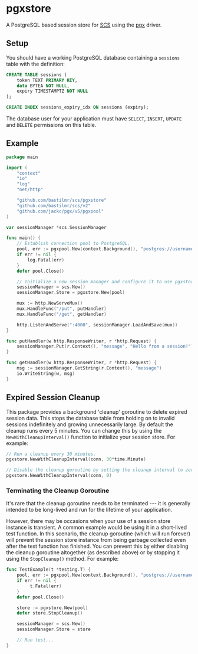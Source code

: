 # pgxstore

A PostgreSQL based session store for [SCS](https://github.com/bastilmr/scs) using the [pgx](https://github.com/jackc/pgx) driver.

## Setup

You should have a working PostgreSQL database containing a `sessions` table with the definition:

```sql
CREATE TABLE sessions (
	token TEXT PRIMARY KEY,
	data BYTEA NOT NULL,
	expiry TIMESTAMPTZ NOT NULL
);

CREATE INDEX sessions_expiry_idx ON sessions (expiry);
```

The database user for your application must have `SELECT`, `INSERT`, `UPDATE` and `DELETE` permissions on this table.

## Example

```go
package main

import (
	"context"
	"io"
	"log"
	"net/http"

	"github.com/bastilmr/scs/pgxstore"
	"github.com/bastilmr/scs/v2"
	"github.com/jackc/pgx/v5/pgxpool"
)

var sessionManager *scs.SessionManager

func main() {
	// Establish connection pool to PostgreSQL.
	pool, err := pgxpool.New(context.Background(), "postgres://username:password@host/dbname")
	if err != nil {
		log.Fatal(err)
	}
	defer pool.Close()

	// Initialize a new session manager and configure it to use pgxstore as the session store.
	sessionManager = scs.New()
	sessionManager.Store = pgxstore.New(pool)

	mux := http.NewServeMux()
	mux.HandleFunc("/put", putHandler)
	mux.HandleFunc("/get", getHandler)

	http.ListenAndServe(":4000", sessionManager.LoadAndSave(mux))
}

func putHandler(w http.ResponseWriter, r *http.Request) {
	sessionManager.Put(r.Context(), "message", "Hello from a session!")
}

func getHandler(w http.ResponseWriter, r *http.Request) {
	msg := sessionManager.GetString(r.Context(), "message")
	io.WriteString(w, msg)
}
```

## Expired Session Cleanup

This package provides a background 'cleanup' goroutine to delete expired session data. This stops the database table from holding on to invalid sessions indefinitely and growing unnecessarily large. By default the cleanup runs every 5 minutes. You can change this by using the `NewWithCleanupInterval()` function to initialize your session store. For example:

```go
// Run a cleanup every 30 minutes.
pgxstore.NewWithCleanupInterval(conn, 30*time.Minute)

// Disable the cleanup goroutine by setting the cleanup interval to zero.
pgxstore.NewWithCleanupInterval(conn, 0)
```

### Terminating the Cleanup Goroutine

It's rare that the cleanup goroutine needs to be terminated --- it is generally intended to be long-lived and run for the lifetime of your application.

However, there may be occasions when your use of a session store instance is transient. A common example would be using it in a short-lived test function. In this scenario, the cleanup goroutine (which will run forever) will prevent the session store instance from being garbage collected even after the test function has finished. You can prevent this by either disabling the cleanup goroutine altogether (as described above) or by stopping it using the `StopCleanup()` method. For example:

```go
func TestExample(t *testing.T) {
	pool, err := pgxpool.New(context.Background(), "postgres://username:password@host/dbname")
	if err != nil {
		 t.Fatal(err)
	}
	defer pool.Close()

	store := pgxstore.New(pool)
	defer store.StopCleanup()

	sessionManager = scs.New()
	sessionManager.Store = store

	// Run test...
}
```
